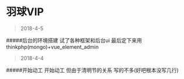 # 羽球VIP 

>2018-4-5

#####后台的环境搭建 
试了各种框架和后台ui 最后定下来用thinkphp(mongo)+vue_element_admin<br>

>2018-4-4

#####开始动工
开始动工 但由于清明节的关系 写的不多(好吧根本没写几行)<br>